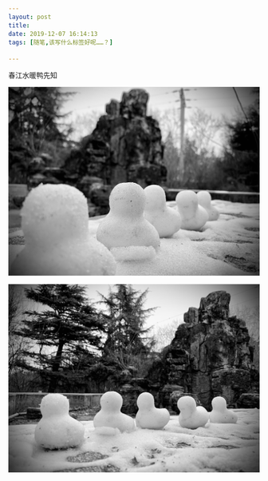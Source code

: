 ```yaml
---
layout: post
title: 
date: 2019-12-07 16:14:13
tags: [随笔,该写什么标签好呢……？]

---
```

春江水暖鸭先知


![图片](images/_Lofter/emhSNkVpRmJBeit1Qy9WMFZuVGlYRzIyaG16Nm9VWSt6M2djQlpDZ04zZzNZVGExdGV5Y1FnPT0.jpg)

![图片](images/_Lofter/emhSNkVpRmJBeit1Qy9WMFZuVGlYTUkrMDg0MmRxeXF6REQzYTV1QkRKRVVHbHE2VnEzaDVnPT0.jpg)

